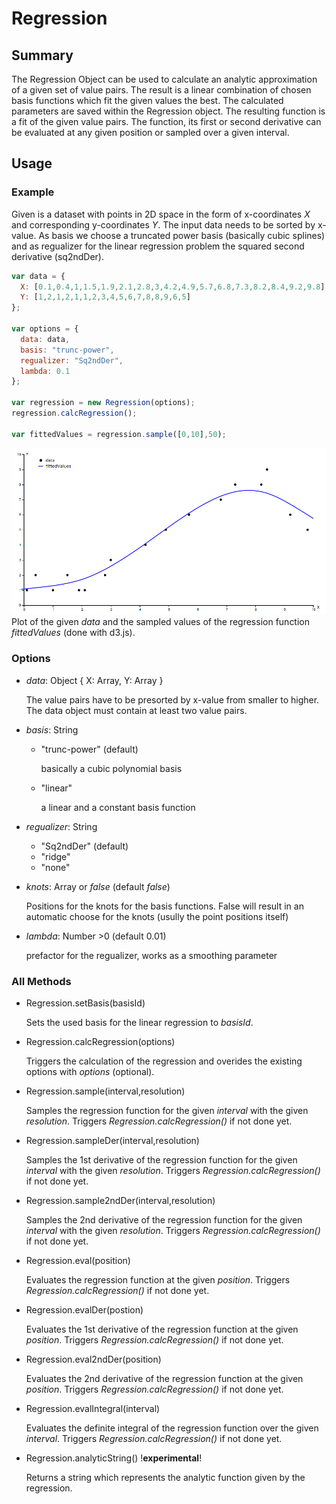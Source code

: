 # Regression

## Summary

The Regression Object can be used to calculate an analytic approximation of a given set of value pairs. The result is a linear combination of chosen basis functions which fit the given values the best. The calculated parameters are saved within the Regression object.
The resulting function is a fit of the given value pairs. The function, its first or second derivative can be evaluated at any given position or sampled over a given interval.

## Usage

### Example
Given is a dataset with points in 2D space in the form of x-coordinates *X* and corresponding y-coordinates *Y*. The input data needs to be sorted by x-value.
As basis we choose a truncated power basis (basically cubic splines) and as regualizer for the linear regression problem the squared second derivative (sq2ndDer).

```js
var data = {
  X: [0.1,0.4,1,1.5,1.9,2.1,2.8,3,4.2,4.9,5.7,6.8,7.3,8.2,8.4,9.2,9.8],
  Y: [1,2,1,2,1,1,2,3,4,5,6,7,8,8,9,6,5]
};

var options = {
  data: data,
  basis: "trunc-power",
  regualizer: "Sq2ndDer",
  lambda: 0.1
};

var regression = new Regression(options);
regression.calcRegression();

var fittedValues = regression.sample([0,10],50);
```
![example fit](./example.PNG)
Plot of the given *data* and the sampled values of the regression function *fittedValues* (done with d3.js).


### Options

- *data*: Object { X: Array, Y: Array }

    The value pairs have to be presorted by x-value from smaller to higher. The data object must contain at least two value pairs.
    
- *basis*: String
    - "trunc-power" (default)
        
        basically a cubic polynomial basis

    - "linear"

        a linear and a constant basis function

- *regualizer*: String
    - "Sq2ndDer" (default)
    - "ridge"
    - "none"
- *knots*: Array or *false* (default *false*)

    Positions for the knots for the basis functions. False will result in an automatic choose for the knots (usully the point positions itself)

- *lambda*: Number >0 (default 0.01)

    prefactor for the regualizer, works as a smoothing parameter



### All Methods
- Regression.setBasis(basisId)

    Sets the used basis for the linear regression to *basisId*.

- Regression.calcRegression(options)

    Triggers the calculation of the regression and overides the existing options with *options* (optional).

- Regression.sample(interval,resolution)

    Samples the regression function for the given *interval* with the given *resolution*. Triggers *Regression.calcRegression()* if not done yet.

- Regression.sampleDer(interval,resolution)

    Samples the 1st derivative of the regression function for the given *interval* with the given *resolution*. Triggers *Regression.calcRegression()* if not done yet.

- Regression.sample2ndDer(interval,resolution)

    Samples the 2nd derivative of the regression function for the given *interval* with the given *resolution*. Triggers *Regression.calcRegression()* if not done yet.


- Regression.eval(position)

    Evaluates the regression function at the given *position*. Triggers *Regression.calcRegression()* if not done yet.

- Regression.evalDer(postion)

    Evaluates the 1st derivative of the regression function at the given *position*. Triggers *Regression.calcRegression()* if not done yet.

- Regression.eval2ndDer(position)

    Evaluates the 2nd derivative of the regression function at the given *position*. Triggers *Regression.calcRegression()* if not done yet.

- Regression.evalIntegral(interval)

    Evaluates the definite integral of the regression function over the given *interval*. Triggers *Regression.calcRegression()* if not done yet.

- Regression.analyticString() !**experimental**!

    Returns a string which represents the analytic function given by the regression.